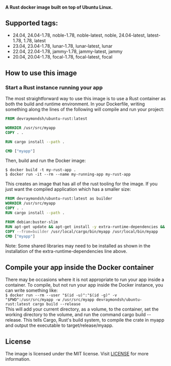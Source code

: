 #### A Rust docker image built on top of Ubuntu Linux.

## Supported tags:

- 24.04, 24.04-1.78, noble-1.78, noble-latest, noble, 24.04-latest, latest-1.78, 1.78, latest
- 23.04, 23.04-1.78, lunar-1.78, lunar-latest, lunar
- 22.04, 22.04-1.78, jammy-1.78, jammy-latest, jammy
- 20.04, 20.04-1.78, focal-1.78, focal-latest, focal

## How to use this image

### Start a Rust instance running your app

The most straightforward way to use this image is to use a Rust container as both the build and runtime environment. In your Dockerfile, writing something along the lines of the following will compile and run your project:

```Dockerfile
FROM devraymondsh/ubuntu-rust:latest

WORKDIR /usr/src/myapp
COPY . .

RUN cargo install --path .

CMD ["myapp"]
```

Then, build and run the Docker image:

`$ docker build -t my-rust-app .`<br />
`$ docker run -it --rm --name my-running-app my-rust-app`

This creates an image that has all of the rust tooling for the image. If you just want the compiled application which has a smaller size:

```Dockerfile
FROM devraymondsh/ubuntu-rust:latest as builder
WORKDIR /usr/src/myapp
COPY . .
RUN cargo install --path .

FROM debian:buster-slim
RUN apt-get update && apt-get install -y extra-runtime-dependencies && rm -rf /var/lib/apt/lists/*
COPY --from=builder /usr/local/cargo/bin/myapp /usr/local/bin/myapp
CMD ["myapp"]
```

Note: Some shared libraries may need to be installed as shown in the installation of the extra-runtime-dependencies line above.

## Compile your app inside the Docker container

There may be occasions where it is not appropriate to run your app inside a container. To compile, but not run your app inside the Docker instance, you can write something like:<br />
`$ docker run --rm --user "$(id -u)":"$(id -g)" -v "$PWD":/usr/src/myapp -w /usr/src/myapp devraymondsh/ubuntu-rust:latest cargo build --release`<br />
This will add your current directory, as a volume, to the container, set the working directory to the volume, and run the command cargo build --release. This tells Cargo, Rust's build system, to compile the crate in myapp and output the executable to target/release/myapp.

## License

The image is licensed under the MIT license. Visit [LICENSE](https://github.com/devraymondsh/ubuntu-rust/blob/main/LICENSE) for more information.
